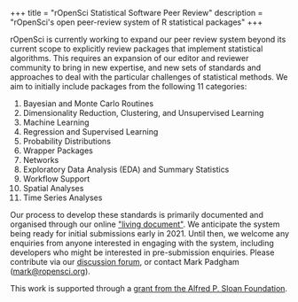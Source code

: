 +++
title = "rOpenSci Statistical Software Peer Review"
description = "rOpenSci's open peer-review system of R statistical packages"
+++

rOpenSci is currently working to expand our peer review system beyond its current scope to explicitly review packages that implement statistical algorithms. This requires an expansion of our editor and reviewer community to bring in new expertise, and new sets of standards and approaches to deal with the particular challenges of statistical methods. We aim to initially include packages from the following 11 categories:

1. Bayesian and Monte Carlo Routines
2. Dimensionality Reduction, Clustering, and Unsupervised Learning
3. Machine Learning
4. Regression and Supervised Learning
5. Probability Distributions
6. Wrapper Packages
7. Networks
8. Exploratory Data Analysis (EDA) and Summary Statistics
9. Workflow Support
10. Spatial Analyses
11. Time Series Analyses


Our process to develop these standards is primarily documented and organised through our online ["living document"](https://ropenscilabs.github.io/statistical-software-review-book/index.html). We anticipate the system being ready for initial submissions early in 2021. Until then, we welcome any enquiries from anyone interested in engaging with the system, including developers who might be interested in pre-submission enquiries. Please contribute via our [discussion forum](https://discuss.ropensci.org/c/statistical-software-peer-review/28), or contact Mark Padgham (mark@ropensci.org).

This work is supported through a [grant from the Alfred P. Sloan Foundation](/blog/2019/07/15/expanding-software-review/).
